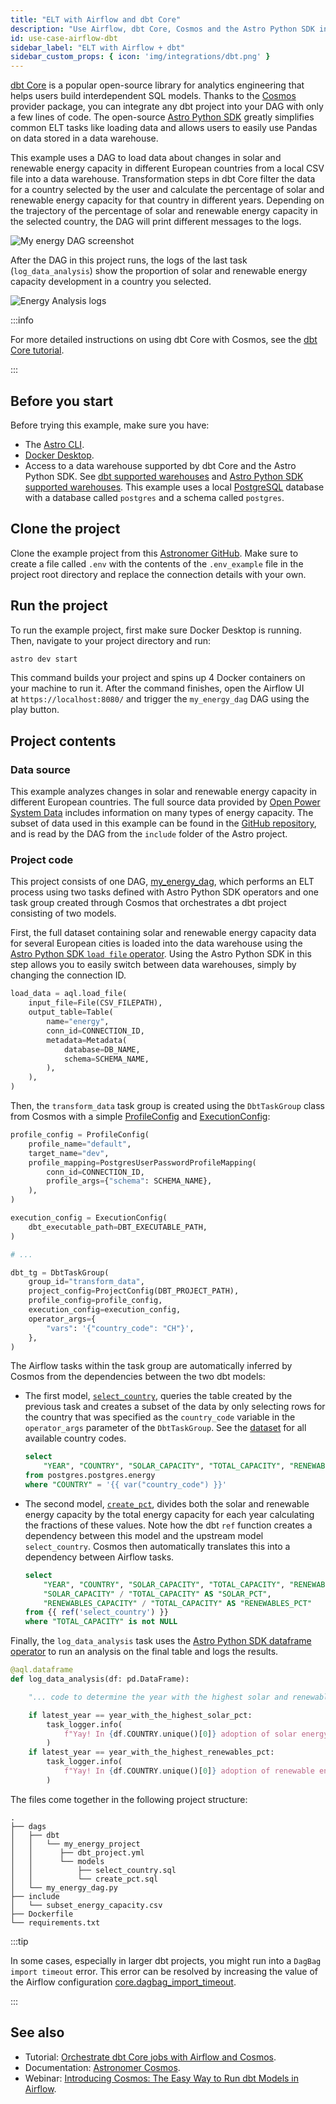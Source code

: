 ```yaml
---
title: "ELT with Airflow and dbt Core"
description: "Use Airflow, dbt Core, Cosmos and the Astro Python SDK in an ELT pipeline to analyze energy data."
id: use-case-airflow-dbt
sidebar_label: "ELT with Airflow + dbt"
sidebar_custom_props: { icon: 'img/integrations/dbt.png' }
---
```


[dbt Core](https://docs.getdbt.com/) is a popular open-source library for analytics engineering that helps users build interdependent SQL models. Thanks to the [Cosmos](https://astronomer.github.io/astronomer-cosmos/) provider package, you can integrate any dbt project into your DAG with only a few lines of code. The open-source [Astro Python SDK](https://astro-sdk-python.readthedocs.io/en/stable/index.html) greatly simplifies common ELT tasks like loading data and allows users to easily use Pandas on data stored in a data warehouse. 

This example uses a DAG to load data about changes in solar and renewable energy capacity in different European countries from a local CSV file into a data warehouse. Transformation steps in dbt Core filter the data for a country selected by the user and calculate the percentage of solar and renewable energy capacity for that country in different years. Depending on the trajectory of the percentage of solar and renewable energy capacity in the selected country, the DAG will print different messages to the logs.

![My energy DAG screenshot](/img/examples/uc_dbt_my_energy_dag_screenshot.png)

After the DAG in this project runs, the logs of the last task (`log_data_analysis`) show the proportion of solar and renewable energy capacity development in a country you selected.

![Energy Analysis logs](/img/guides/cosmos_energy_analysis_logs.png)

:::info

For more detailed instructions on using dbt Core with Cosmos, see the [dbt Core tutorial](airflow-dbt.md).

:::

## Before you start

Before trying this example, make sure you have:

- The [Astro CLI](https://www.astronomer.io/docs/astro/cli/overview).
- [Docker Desktop](https://www.docker.com/products/docker-desktop).
- Access to a data warehouse supported by dbt Core and the Astro Python SDK. See [dbt supported warehouses](https://docs.getdbt.com/docs/supported-data-platforms) and [Astro Python SDK supported warehouses](https://astro-sdk-python.readthedocs.io/en/stable/supported_databases.html). This example uses a local [PostgreSQL](https://www.postgresql.org/) database with a database called `postgres` and a schema called `postgres`.

## Clone the project

Clone the example project from this [Astronomer GitHub](https://github.com/astronomer/cosmos-use-case). Make sure to create a file called `.env` with the contents of the `.env_example` file in the project root directory and replace the connection details with your own.

## Run the project

To run the example project, first make sure Docker Desktop is running. Then, navigate to your project directory and run:

```sh
astro dev start
```

This command builds your project and spins up 4 Docker containers on your machine to run it. After the command finishes, open the Airflow UI at `https://localhost:8080/` and trigger the `my_energy_dag` DAG using the play button.

## Project contents

### Data source

This example analyzes changes in solar and renewable energy capacity in different European countries. The full source data provided by [Open Power System Data](https://doi.org/10.25832/national_generation_capacity/2020-10-01) includes information on many types of energy capacity. The subset of data used in this example can be found in the [GitHub repository](https://github.com/astronomer/cosmos-use-case/blob/main/include/subset_energy_capacity.csv), and is read by the DAG from the `include` folder of the Astro project.

### Project code

This project consists of one DAG, [my_energy_dag](https://github.com/astronomer/cosmos-use-case/blob/main/dags/my_energy_dag.py), which performs an ELT process using two tasks defined with Astro Python SDK operators and one task group created through Cosmos that orchestrates a dbt project consisting of two models.

First, the full dataset containing solar and renewable energy capacity data for several European cities is loaded into the data warehouse using the [Astro Python SDK `load file` operator](https://astro-sdk-python.readthedocs.io/en/stable/astro/sql/operators/load_file.html). Using the Astro Python SDK in this step allows you to easily switch between data warehouses, simply by changing the connection ID.

```python
load_data = aql.load_file(
    input_file=File(CSV_FILEPATH),
    output_table=Table(
        name="energy",
        conn_id=CONNECTION_ID,
        metadata=Metadata(
            database=DB_NAME,
            schema=SCHEMA_NAME,
        ),
    ),
)
```

Then, the `transform_data` task group is created using the `DbtTaskGroup` class from Cosmos with a simple [ProfileConfig](https://astronomer.github.io/astronomer-cosmos/profiles/index.html) and [ExecutionConfig](https://astronomer.github.io/astronomer-cosmos/getting_started/execution-modes.html):

```python
profile_config = ProfileConfig(
    profile_name="default",
    target_name="dev",
    profile_mapping=PostgresUserPasswordProfileMapping(
        conn_id=CONNECTION_ID,
        profile_args={"schema": SCHEMA_NAME},
    ),
)

execution_config = ExecutionConfig(
    dbt_executable_path=DBT_EXECUTABLE_PATH,
)

# ...

dbt_tg = DbtTaskGroup(
    group_id="transform_data",
    project_config=ProjectConfig(DBT_PROJECT_PATH),
    profile_config=profile_config,
    execution_config=execution_config,
    operator_args={
        "vars": '{"country_code": "CH"}',
    },
)
```

The Airflow tasks within the task group are automatically inferred by Cosmos from the dependencies between the two dbt models: 

- The first model, [`select_country`](https://github.com/astronomer/cosmos-use-case/blob/main/dags/dbt/my_energy_project/models/select_country.sql), queries the table created by the previous task and creates a subset of the data by only selecting rows for the country that was specified as the `country_code` variable in the `operator_args` parameter of the `DbtTaskGroup`. See the [dataset](https://github.com/astronomer/learn-tutorials-data/blob/main/subset_energy_capacity.csv) for all available country codes.

    ```sql
    select 
        "YEAR", "COUNTRY", "SOLAR_CAPACITY", "TOTAL_CAPACITY", "RENEWABLES_CAPACITY"
    from postgres.postgres.energy
    where "COUNTRY" = '{{ var("country_code") }}'
    ```

- The second model, [`create_pct`](https://github.com/astronomer/cosmos-use-case/blob/main/dags/dbt/my_energy_project/models/create_pct.sql), divides both the solar and renewable energy capacity by the total energy capacity for each year calculating the fractions of these values. Note how the dbt `ref` function creates a dependency between this model and the upstream model `select_country`. Cosmos then automatically translates this into a dependency between Airflow tasks.

    ```sql
    select 
        "YEAR", "COUNTRY", "SOLAR_CAPACITY", "TOTAL_CAPACITY", "RENEWABLES_CAPACITY",
        "SOLAR_CAPACITY" / "TOTAL_CAPACITY" AS "SOLAR_PCT",
        "RENEWABLES_CAPACITY" / "TOTAL_CAPACITY" AS "RENEWABLES_PCT"
    from {{ ref('select_country') }}
    where "TOTAL_CAPACITY" is not NULL
    ```

Finally, the `log_data_analysis` task uses the [Astro Python SDK dataframe operator](https://astro-sdk-python.readthedocs.io/en/stable/astro/sql/operators/dataframe.html) to run an analysis on the final table and logs the results.

```python
@aql.dataframe
def log_data_analysis(df: pd.DataFrame):

    "... code to determine the year with the highest solar and renewable energy capacity ..."

    if latest_year == year_with_the_highest_solar_pct:
        task_logger.info(
            f"Yay! In {df.COUNTRY.unique()[0]} adoption of solar energy is growing!"
        )
    if latest_year == year_with_the_highest_renewables_pct:
        task_logger.info(
            f"Yay! In {df.COUNTRY.unique()[0]} adoption of renewable energy is growing!"
        )
```

The files come together in the following project structure:

```text
.
├── dags
│   ├── dbt
│   │   └── my_energy_project
│   │      ├── dbt_project.yml
│   │      └── models
│   │          ├── select_country.sql
│   │          └── create_pct.sql
│   └── my_energy_dag.py
├── include
│   └── subset_energy_capacity.csv
├── Dockerfile
└── requirements.txt
```

:::tip

In some cases, especially in larger dbt projects, you might run into a `DagBag import timeout` error. 
This error can be resolved by increasing the value of the Airflow configuration [core.dagbag_import_timeout](https://airflow.apache.org/docs/apache-airflow/stable/configurations-ref.html#dagbag-import-timeout).

:::

## See also

- Tutorial: [Orchestrate dbt Core jobs with Airflow and Cosmos](airflow-dbt.md).
- Documentation: [Astronomer Cosmos](https://astronomer.github.io/astronomer-cosmos/).
- Webinar: [Introducing Cosmos: The Easy Way to Run dbt Models in Airflow](https://www.astronomer.io/events/webinars/introducing-cosmos-the-east-way-to-run-dbt-models-in-airflow/).
